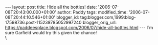 \-\-- layout: post title: Hide all the bottles! date:
\'2006-07-08T20:43:00.000+01:00\' author: Paddy tags: modified\_time:
\'2006-07-08T20:44:10.546+01:00\' blogger\_id:
tag:blogger.com,1999:blog-17598736.post-115238785052997240
blogger\_orig\_url:
https://paddeesplace.blogspot.com/2006/07/hide-all-bottles.html \-\--
I\`m sure Garfield would try this given the chance!\
\
